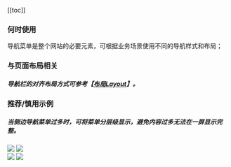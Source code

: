 [[toc]]

### 何时使用

导航菜单是整个网站的必要元素，可根据业务场景使用不同的导航样式和布局；

### 与页面布局相关

##### 导航栏的对齐布局方式可参考【[布局Layout](./layout)】。

### 推荐/慎用示例

##### 当侧边导航菜单过多时，可将菜单分层级显示，避免内容过多无法在一屏显示完整。

<div class="legend">
  <div class="item">
    <img src="https://oteam-tdesign-1258344706.cos.ap-guangzhou.myqcloud.com/site/design/%E5%AF%BC%E8%88%AA-----------1@2x.png"/>
    <img class="tag" src="https://oteam-tdesign-1258344706.cos.ap-guangzhou.myqcloud.com/site/doc/good.png" />
  </div>

  <div class="item">
    <img src="https://oteam-tdesign-1258344706.cos.ap-guangzhou.myqcloud.com/site/design/%E5%AF%BC%E8%88%AA-----------2@2x.png"/>
    <img class="tag" src="https://oteam-tdesign-1258344706.cos.ap-guangzhou.myqcloud.com/site/doc/bad.png" />
  </div>
</div>
